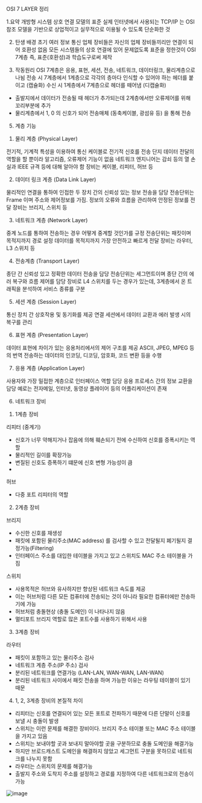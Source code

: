 OSI 7 LAYER 정리

1.요약
개방형 시스템 상호 연결 모델의 표준
실제 인터넷에서 사용되는 TCP/IP 는 OSI 참조 모델을 기반으로 상업적이고 실무적으로 이용될 수 있도록 단순화한 것

2. 탄생 배경
초기 여러 정보 통신 업체 장비들은 자신의 업체 장비들끼리만 연결이 되어 호환성 없음
모든 시스템들의 상호 연결에 있어 문제없도록 표준을 정한것이 OSI 7계층
즉, 표준(호환성)과 학습도구로써 제작

3. 작동원리
OSI 7계층은 응용, 표현, 세션, 전송, 네트워크, 데이터링크, 물리계층으로 나뉨
전송 시 7계층에서 1계층으로 각각의 층마다 인식할 수 있어야 하는 헤더를 붙이고 (캡슐화)
수신 시 1계층에서 7계층으로 헤더를 떼어냄 (디캡슐화)
 

-	출발지에서 데이터가 전송될 때 헤더가 추가되는데 2계층에서만 오류제어를 위해 꼬리부분에 추가
-	물리계층에서 1, 0 의 신호가 되어 전송매체 (동축케이블, 광섬유 등) 을 통해 전송
5. 계층 기능

1) 물리 계층 (Physical Layer)
 

전기적, 기계적 특성을 이용하여 통신 케이블로 전기적 신호를 전송
단지 데이터 전달의 역할을 할 뿐이라 알고리즘, 오류제어 기능이 없음
네트워크 엔지니어는 감쇠 등의 열 손실과 IEEE 규격 등에 대해 알아야 함
장비는 케이블, 리피터, 허브 등

2) 데이터 링크 계층 (Data Link Layer)
 

물리적인 연결을 통하여 인접한 두 장치 간의 신뢰성 있는 정보 전송을 담당
전송단위는 Frame 이며 주소와 제어정보를 가짐.
정보의 오류와 흐름을 관리하여 안정된 정보를 전달
장비는 브리지, 스위치 등

3) 네트워크 계층 (Network Layer)
 

중계 노드를 통하여 전송하는 경우 어떻게 중계할 것인가를 규정
전송단위는 패킷이며 목적지까지 경로 설정
데이터를 목적지까지 가장 안전하고 빠르게 전달
장비는 라우터, L3 스위치 등

4) 전송계층 (Transport Layer)
 

종단 간 신뢰성 있고 정확한 데이터 전송을 담당
전송단위는 세그먼트이며 종단 간의 에러 복구와 흐름 제어를 담당
장비로 L4 스위치를 두는 경우가 있는데, 3계층에서 온 트래픽을 분석하여 서비스 종류를 구분

5) 세션 계층 (Session Layer)
 

통신 장치 간 상호작용 및 동기화를 제공
연결 세션에서 데이터 교환과 에러 발생 시의 복구를 관리

6) 표현 계층 (Presentation Layer)
 

데이터 표현에 차이가 있는 응용처리에서의 제어 구조를 제공
ASCII, JPEG, MPEG 등의 번역
전송하는 데이터의 인코딩, 디코딩, 암호화, 코드 변환 등을 수행

7) 응용 계층 (Application Layer)
 

사용자와 가장 밀접한 계층으로 인터페이스 역할 담당
응용 프로세스 간의 정보 교환을 담당
예로는 전자메일, 인터넷, 동영상 플레이어 등의 어플리케이션이 존재

6. 네트워크 장비

1) 1계층 장비
  
리피터 (중계기)
-	신호가 너무 약해지거나 잡음에 의해 훼손되기 전에 수신하여 신호를 증폭시키는 역할
-	물리적인 길이를 확장가능
-	변질된 신호도 증폭하기 떄문에 신호 변형 가능성이 큼
-	
 

허브
-	다중 포트 리피터의 역할



2) 2계층 장비
 

브리지
-	 수신한 신호를 재생성
-	패킷에 포함된 물리주소(MAC address) 를 검사할 수 있고 전달될지 폐기될지 결정가능(Filtering)
-	인터페이스 주소를 대입한 테이블을 가지고 있고 스위치도 MAC 주소 테이블을 가짐
 

스위치
-	 사용목적은 허브와 유사하지만 향상된 네트워크 속도를 제공
-	이는 허브처럼 다른 모든 컴퓨터에 전송되는 것이 아니라 필요한 컴퓨터에만 전송하기에 가능
-	허브처럼 충돌현상 (충돌 도메인) 이 나타나지 않음
-	멀티포트 브리지 역할로 많은 포트수를 사용하기 위해서 사용







3) 3계층 장비
 

라우터
-	패킷이 포함하고 있는 물리주소 검사
-	네트워크 계층 주소(IP 주소) 검사
-	분리된 네트워크를 연결가능 (LAN-LAN, WAN-WAN, LAN-WAN)
-	분리된 네트워크 사이에서 패킷 전송을 하며 가능한 이유는 라우팅 테이블이 있기 때문

4) 1, 2, 3계층 장비의 본질적 차이
 

 

-	리피터는 신호를 연결되어 있는 모든 포트로 전파하기 때문에 다른 단말이 신호를 보낼 시 충돌이 발생
-	스위치는 이런 문제를 해결한 장비이다. 브리지 주소 테이블 또는 MAC 주소 테이블을 가지고 있음
-	스위치는 보내야할 곳과 보내지 말아야할 곳을 구분하므로 충돌 도메인을 해결가능
-	하지만 브로드캐스트 도메인을 해결하지 않았고 세그먼트 구분을 못하므로 네트워크를 나누지 못함
-	라우터는 스위치의 문제를 해결가능
-	출발지 주소와 도착지 주소를 설정하고 경로를 지정하여 다른 네트워크로의 전송이 가능

![image](https://user-images.githubusercontent.com/68771699/182835788-341b50a1-c994-4425-9fe2-47c494ea80b1.png)
